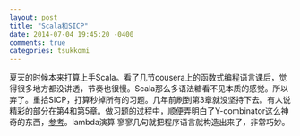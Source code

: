 ```yaml
---
layout: post
title: "Scala和SICP"
date: 2014-07-04 19:45:20 -0400
comments: true
categories: tsukkomi
---
```


夏天的时候本来打算上手Scala。看了几节cousera上的函数式编程语言课后，觉
得很多地方都没讲透，节奏也很慢。Scala那么多语法糖看不见本质的感觉。所以
弃了。重拾SICP，打算秒掉所有的习题。几年前刷到第3章就没坚持下去。有人说
精彩的部分在第4和第5章。做习题的过程中，顺便弄明白了Y-combinator这么神
奇的东西，[参考](https://github.com/txyyss/Lambda-Calculus)。lambda演算
寥寥几句就把程序语言就构造出来了，非常巧妙。
